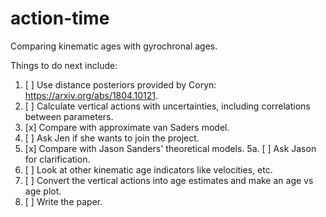 # action-time
Comparing kinematic ages with gyrochronal ages.

Things to do next include:
1. [ ] Use distance posteriors provided by Coryn:
https://arxiv.org/abs/1804.10121.
2. [ ] Calculate vertical actions with uncertainties, including correlations
between parameters.
3. [x] Compare with approximate van Saders model.
4. [ ] Ask Jen if she wants to join the project.
5. [x] Compare with Jason Sanders' theoretical models.
    5a. [ ] Ask Jason for clarification.
6. [ ] Look at other kinematic age indicators like velocities, etc.
7. [ ] Convert the vertical actions into age estimates and make an age vs age
plot.
8. [ ] Write the paper.
